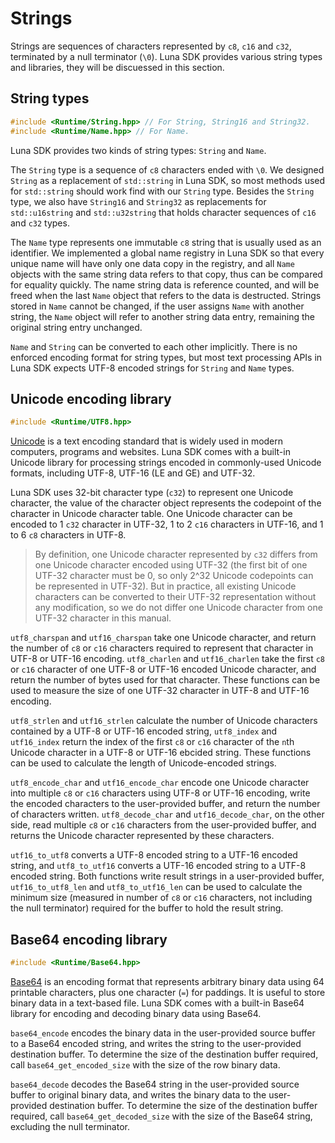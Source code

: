 # Strings

Strings are sequences of characters represented by `c8`, `c16` and `c32`, terminated by a null terminator (`\0`). Luna SDK provides various string types and libraries, they will be discuessed in this section.

## String types

```c++
#include <Runtime/String.hpp> // For String, String16 and String32.
#include <Runtime/Name.hpp> // For Name.
```

Luna SDK provides two kinds of string types: `String` and `Name`.

The `String` type is a sequence of `c8` characters ended with `\0`. We designed `String` as a replacement of `std::string` in Luna SDK, so most methods used for `std::string` should work find with our `String` type. Besides the `String` type, we also have `String16` and `String32` as replacements for `std::u16string` and `std::u32string` that holds character sequences of `c16` and `c32` types.

The `Name` type represents one immutable `c8` string that is usually used as an identifier. We implemented a global name registry in Luna SDK so that every unique name will have only one data copy in the registry, and all `Name` objects with the same string data refers to that copy, thus can be compared for equality quickly. The name string data is reference counted, and will be freed when the last `Name` object that refers to the data is destructed. Strings stored in `Name` cannot be changed, if the user assigns `Name` with another string, the `Name` object will refer to another string data entry, remaining the original string entry unchanged.

`Name` and `String` can be converted to each other implicitly. There is no enforced encoding format for string types, but most text processing APIs in Luna SDK expects UTF-8 encoded strings for `String` and `Name` types.

## Unicode encoding library

```c++
#include <Runtime/UTF8.hpp>
```

[Unicode](https://home.unicode.org/) is a text encoding standard that is widely used in modern computers, programs and websites. Luna SDK comes with a built-in Unicode library for processing strings encoded in commonly-used Unicode formats, including UTF-8, UTF-16 (LE and GE) and UTF-32.

Luna SDK uses 32-bit character type (`c32`) to represent one Unicode character, the value of the character object represents the codepoint of the character in Unicode character table. One Unicode character can be encoded to 1 `c32` character in UTF-32, 1 to 2 `c16` characters in UTF-16, and 1 to 6 `c8` characters in UTF-8.

> By definition, one Unicode character represented by `c32` differs from one Unicode character encoded using UTF-32 (the first bit of one UTF-32 character must be 0, so only 2^32 Unicode codepoints can be represented in UTF-32). But in practice, all existing Unicode characters can be converted to their UTF-32 representation without any modification, so we do not differ one Unicode character from one UTF-32 character in this manual.

`utf8_charspan` and `utf16_charspan` take one Unicode character, and return the number of `c8`  or `c16` characters required to represent that character in UTF-8 or UTF-16 encoding. `utf8_charlen` and `utf16_charlen` take the first `c8`  or `c16`  character of one UTF-8 or UTF-16 encoded Unicode character, and return the number of bytes used for that character. These functions can be used to measure the size of one UTF-32 character in UTF-8 and UTF-16 encoding.

`utf8_strlen` and `utf16_strlen` calculate the number of Unicode characters contained by a UTF-8 or UTF-16 encoded string, `utf8_index` and `utf16_index` return the index of the first `c8` or `c16` character of the `n`th Unicode character in a UTF-8 or UTF-16 ebcided string. These functions can be used to calculate the length of Unicode-encoded strings.

`utf8_encode_char` and `utf16_encode_char` encode one Unicode character into multiple `c8` or `c16` characters using UTF-8 or UTF-16 encoding, write the encoded characters to the user-provided buffer, and return the number of characters written.  `utf8_decode_char` and `utf16_decode_char`, on the other side, read multiple `c8` or `c16` characters from the user-provided buffer, and returns the Unicode character represented by these characters.

`utf16_to_utf8` converts a UTF-8 encoded string to a UTF-16 encoded string, and `utf8_to_utf16` converts a UTF-16 encoded string to a UTF-8 encoded string. Both functions write result strings in a user-provided buffer, `utf16_to_utf8_len` and `utf8_to_utf16_len` can be used to calculate the minimum size (measured in number of `c8` or `c16` characters, not including the null terminator) required for the buffer to hold the result string.

## Base64 encoding library

```c++
#include <Runtime/Base64.hpp>
```

[Base64](https://en.wikipedia.org/wiki/Base64) is an encoding format that represents arbitrary binary data using 64 printable characters, plus one character (`=`) for paddings. It is useful to store binary data in a text-based file. Luna SDK comes with a built-in Base64 library for encoding and decoding binary data using Base64.

`base64_encode` encodes the binary data in the user-provided source buffer to a Base64 encoded string, and writes the string to the user-provided destination buffer. To determine the size of the destination buffer required, call `base64_get_encoded_size` with the size of the row binary data.

`base64_decode` decodes the Base64 string in the user-provided source buffer to original binary data, and writes the binary data to the user-provided destination buffer. To determine the size of the destination buffer required, call `base64_get_decoded_size` with the size of the Base64 string, excluding the null terminator.

